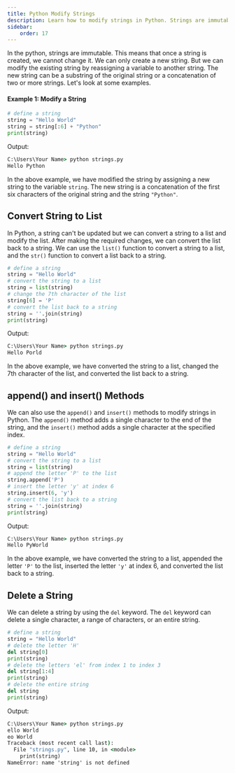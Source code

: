 ```yaml
---
title: Python Modify Strings
description: Learn how to modify strings in Python. Strings are immutable in Python. This means that once a string is created, we cannot change it. We can only create a new string.
sidebar: 
    order: 17
---
```


In the python, strings are immutable. This means that once a string is created, we cannot change it. We can only create a new string.
But we can modify the existing string by reassigning a variable to another string. The new string can be a substring of the original string or a concatenation of two or more strings. Let's look at some examples.

#### Example 1: Modify a String

```python title="strings.py" showLineNumbers{1} {3}
# define a string
string = "Hello World"
string = string[:6] + "Python"
print(string)
```

Output:

```cmd title="command" showLineNumbers{1} {2}
C:\Users\Your Name> python strings.py
Hello Python
```

In the above example, we have modified the string by assigning a new string to the variable `string`. The new string is a concatenation of the first six characters of the original string and the string `"Python"`.

## Convert String to List

In Python, a string can't be updated but we can convert a string to a list and modify the list. After making the required changes, we can convert the list back to a string. We can use the `list()` function to convert a string to a list, and the `str()` function to convert a list back to a string.


```python title="strings.py" showLineNumbers{1} {4,6,8}
# define a string
string = "Hello World"
# convert the string to a list
string = list(string)
# change the 7th character of the list
string[6] = 'P'
# convert the list back to a string
string = ''.join(string)
print(string)
```

Output:

```cmd title="command" showLineNumbers{1} {2}
C:\Users\Your Name> python strings.py
Hello Porld
```

In the above example, we have converted the string to a list, changed the 7th character of the list, and converted the list back to a string.

## append() and insert() Methods

We can also use the `append()` and `insert()` methods to modify strings in Python. The `append()` method adds a single character to the end of the string, and the `insert()` method adds a single character at the specified index.


```python title="strings.py" showLineNumbers{1} {4,6,8,10}
# define a string
string = "Hello World"
# convert the string to a list
string = list(string)
# append the letter 'P' to the list
string.append('P')
# insert the letter 'y' at index 6
string.insert(6, 'y')
# convert the list back to a string
string = ''.join(string)
print(string)
```

Output:

```cmd title="command" showLineNumbers{1} {2}
C:\Users\Your Name> python strings.py
Hello PyWorld
```

In the above example, we have converted the string to a list, appended the letter `'P'` to the list, inserted the letter `'y'` at index 6, and converted the list back to a string.

## Delete a String

We can delete a string by using the `del` keyword. The `del` keyword can delete a single character, a range of characters, or an entire string.

```python title="strings.py" showLineNumbers{1} {4, 7, 10}
# define a string
string = "Hello World"
# delete the letter 'H'
del string[0]
print(string)
# delete the letters 'el' from index 1 to index 3
del string[1:4]
print(string)
# delete the entire string
del string
print(string)
```

Output:

```cmd title="command" showLineNumbers{1} {2-7}
C:\Users\Your Name> python strings.py
ello World
eo World
Traceback (most recent call last):
  File "strings.py", line 10, in <module>
    print(string)
NameError: name 'string' is not defined
```